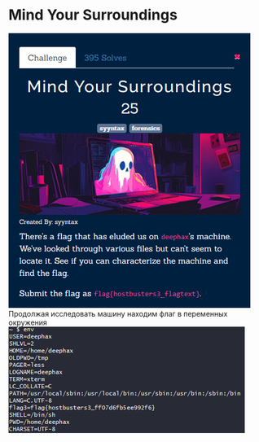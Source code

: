 # Mind Your Surroundings
![img.png](task%2Fimg.png) \
Продолжая исследовать машину находим флаг в переменных окружения \
![img.png](img.png)